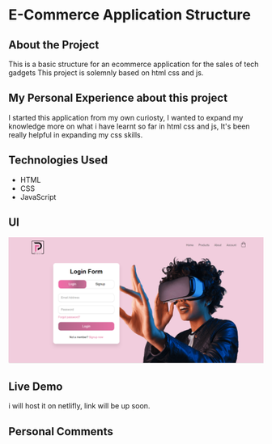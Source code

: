 # E-Commerce Application Structure
## About the Project
This is a basic structure for an ecommerce application for the sales of tech gadgets 
This project is solemnly based on html css and js.

## My Personal Experience about this project
I started this application from my own curiosty, I wanted to expand my knowledge more on what i have learnt so far in html css and js,
It's been really helpful in expanding my css skills.

## Technologies Used
- HTML
- CSS
- JavaScript 

## UI

![image](images/final/account.png)

## Live Demo
i will host it on netlifly, link will be up soon. 

## Personal Comments
